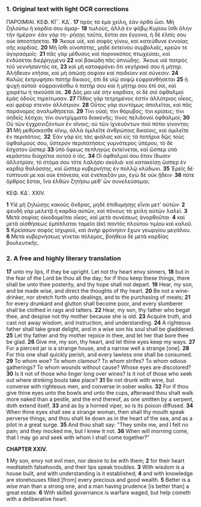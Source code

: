 ### 1. Original text with light OCR corrections

ΠΑΡΟΙΜΙΑΙ. ΚΕΦ. ΚΓ΄. ΚΔ΄.
**17** πρὸς τὰ ἐμὰ χείλη, ἐὰν ὀρθὰ ὦσι. Μὴ ζηλούτω ἡ καρδία σου ἁμαρ-
**18** τωλοὺς, ἀλλὰ ἐν φόβῳ Κυρίου ἴσθι ὅλην τὴν ἡμέραν· ἐὰν γὰρ τη-
   ρήσῃς ταῦτα, ἔσται σοι ἔγγονα, ἡ δὲ ἐλπίς σου οὐκ ἀποστήσεται.
**19** Ἄκουε υἱὲ, καὶ σοφὸς γίνου, καὶ κατεύθυνε ἐννοίας σῆς καρδίας.
**20** Μὴ ἴσθι οἰνοπότης, μηδὲ ἐκτείνου συμβολαῖς, κρεῶν τε ἀγορασμοῖς·
**21** πᾶς γὰρ μέθυσος καὶ πορνοκόπος πτωχεύσει, καὶ ἐνδύσεται διεῤῥηγμένα
**22** καὶ βακώδη πᾶς ὑπνώδης. Ἄκουε υἱὲ πατρὸς τοῦ γεννήσαντός σε,
**23** καὶ μὴ καταφρόνει ὅτι γεγήρακέ σου ἡ μήτηρ. Ἀλήθειαν κτῆσαι, καὶ
   μὴ ἀπώσῃ σοφίαν καὶ παιδείαν καὶ σύνεσιν.
**24** Καλῶς ἐκτρυφήσει πατὴρ δίκαιος, ἐπὶ δὲ υἱῷ σοφῷ εὐφρανθήσεται
**25** ἡ ψυχὴ αὐτοῦ· εὐφραινέσθω ὁ πατήρ σου καὶ ἡ μήτηρ σου ἐπὶ σοὶ,
   καὶ χαιρέτω ἡ τεκοῦσά σε.
**26** Δός μοι υἱὲ σὴν καρδίαν, οἱ δὲ σοὶ ὀφθαλμοὶ ἐμὰς ὁδοὺς τηρείτωσαν.
**27** Πίθος γὰρ τετρημένος ἐστὶν ἀλλότριος οἶκος, καὶ φρέαρ στενὸν ἀλλότριον.
**28** Οὗτος γὰρ συντόμως ἀπολεῖται, καὶ πᾶς παράνομος ἀναλωθήσεται.
**29** Τίνι οὐαί; τίνι θόρυβος; τίνι κρίσεις; τίνι ἀηδεῖς λέσχαι; τίνι συντρίμματα
   διακενῆς; τίνος πελιδονοὶ ὀφθαλμοί;
**30** Οὐ τῶν ἐγχρονιζόντων ἐν οἴνοις; οὐ τῶν ἰχνευόντων ποῦ πότοι γίνονται;
**31** Μὴ μεθύσκεσθε οἴνῳ, ἀλλὰ ὁμιλεῖτε ἀνθρώποις δικαίοις, καὶ ὁμιλεῖτε
   ἐν περιπάτοις.
**32** Ἐὰν γὰρ εἰς τὰς φιάλας καὶ εἰς τὰ ποτήρια δῷς τοὺς ὀφθαλμούς σου,
   ὕστερον περιπατήσεις γυμνότερος ὑπέρου, τὸ δὲ ἔσχατον ὥσπερ
**33** ὑπὸ ὄφεως πεπληγὼς ἐκτείνεται, καὶ ὥσπερ ὑπὸ κεράστου διαχεῖται
   αὐτοῦ ὁ ἰός.
**34** Οἱ ὀφθαλμοί σου ὅταν ἴδωσιν ἀλλοτρίαν, τὸ στόμα σου τότε λαλήσει
   σκολιά· καὶ κατακείσῃ ὥσπερ ἐν καρδίᾳ θαλάσσης, καὶ ὥσπερ κυβερνήτης
   ἐν πολλῷ κλύδωνι.
**35** Ἐρεῖς δέ· τύπτουσί με καὶ οὐκ ἐπόνεσα, καὶ ἐνέπαιξάν μοι, ἐγὼ δὲ
   οὐκ ᾔδειν·
**36** πότε ὄρθρος ἔσται, ἵνα ἐλθὼν ζητήσω μεθ’ ὧν συνελεύσομαι;

ΚΕΦ. ΚΔ΄. XXIV.

**1** Υἱὲ μὴ ζηλώσῃς κακοὺς ἄνδρας, μηδὲ ἐπιθυμήσῃς εἶναι μετ’ αὐτῶν·
**2** ψευδῆ γὰρ μελετᾷ ἡ καρδία αὐτῶν, καὶ πόνους τὰ χείλη αὐτῶν λαλεί.
**3** Μετὰ σοφίας οἰκοδομεῖται οἶκος, καὶ μετὰ συνέσεως ἀνορθοῦται·
**4** καὶ μετὰ αἰσθήσεως ἐμπίπλαται ταμεῖα (ἐκ) παντὸς πλούτου τιμίου
   καὶ καλοῦ.
**5** Κρείσσων σοφὸς ἰσχυροῦ, καὶ ἀνὴρ φρόνησιν ἔχων γεωργίου μεγάλου.
**6** Μετὰ κυβερνήσεως γίνεται πόλεμος, βοήθεια δὲ μετὰ καρδίας βουλευτικῆς.

### 2. A free and highly literary translation

**17** unto my lips, if they be upright. Let not thy heart envy sinners,
**18** but in the fear of the Lord be thou all the day; for if thou keep these things, there shall be unto thee posterity, and thy hope shall not depart.
**19** Hear, my son, and be made wise, and direct the thoughts of thy heart.
**20** Be not a wine-drinker, nor stretch forth unto dealings, and to the purchasing of meats;
**21** for every drunkard and glutton shall become poor, and every slumberer shall be clothed in rags and tatters.
**22** Hear, my son, thy father who begat thee, and despise not thy mother because she is old.
**23** Acquire truth, and cast not away wisdom, and instruction, and understanding.
**24** A righteous father shall take great delight, and in a wise son his soul shall be gladdened.
**25** Let thy father and thy mother rejoice in thee, and let her that bore thee be glad.
**26** Give me, my son, thy heart, and let thine eyes keep my ways.
**27** For a pierced jar is a strange house, and a narrow well a strange [one].
**28** For this one shall quickly perish, and every lawless one shall be consumed.
**29** To whom woe? To whom clamour? To whom strifes? To whom odious gatherings? To whom wounds without cause? Whose eyes are discolored?
**30** Is it not of those who linger long over wines? Is it not of those who seek out where drinking bouts take place?
**31** Be not drunk with wine, but converse with righteous men, and converse in sober walks.
**32** For if thou give thine eyes unto the bowls and unto the cups, afterward thou shalt walk more naked than a pestle, and the end thereof, as one smitten by a serpent, doth extend itself,
**33** and as by a horned viper, so is its poison diffused.
**34** When thine eyes shall see a strange woman, then shall thy mouth speak perverse things; and thou shalt lie down as in the heart of the sea, and as a pilot in a great surge.
**35** And thou shalt say: "They smite me, and I felt no pain; and they mocked me, but I knew it not.
**36** When will morning come, that I may go and seek with whom I shall come together?"

**CHAPTER XXIV.**

**1** My son, envy not evil men, nor desire to be with them;
**2** for their heart meditateth falsehoods, and their lips speak troubles.
**3** With wisdom is a house built, and with understanding is it established;
**4** and with knowledge are storehouses filled [from] every precious and good wealth.
**5** Better is a wise man than a strong one, and a man having prudence [is better than] a great estate.
**6** With skilled governance is warfare waged, but help cometh with a deliberative heart.